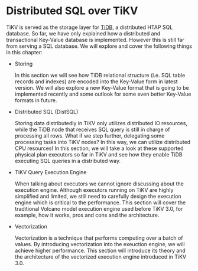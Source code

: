 # Distributed SQL over TiKV

TiKV is served as the storage layer for [TiDB], a distributed HTAP SQL database.
So far, we have only explained how a distributed and transactional Key-Value
database is implemented. However this is still far from serving a SQL database.
We will explore and cover the following things in this chapter:

- Storing

  In this section we will see how TiDB relational structure (i.e. SQL table
  records and indexes) are encoded into the Key-Value form in latest version.
  We will also explore a new Key-Value format that is going to be implemented
  recently and some outlook for some even better Key-Value formats in future.

- Distributed SQL (DistSQL)

  Storing data distributedly in TiKV only utilizes distributed IO resources,
  while the TiDB node that receives SQL query is still in charge of processing
  all rows. What if we step further, delegating some processing tasks into TiKV
  nodes? In this way, we can utilize distributed CPU resources! In this section,
  we will take a look at these supported physical plan executors so far in TiKV
  and see how they enable TiDB executing SQL queries in a distributed way.

- TiKV Query Execution Engine

  When talking about executors we cannot ignore discussing about the execution
  engine. Although executors running on TiKV are highly simplified and limited,
  we still need to carefully design the execution engine which is critical to
  the performance. This section will cover the traditional Volcano model
  execution engine used before TiKV 3.0, for example, how it works, pros and
  cons and the architecture.

- Vectorization

  Vectorization is a technique that performs computing over a batch of values.
  By introducing vectorization into the exeuction engine, we will achieve higher
  performance. This section will introduce its theory and the architecture of
  the vectorized execution engine introduced in TiKV 3.0.

[TiDB]: https://github.com/pingcap/tidb
